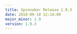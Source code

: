 ```yaml
---
title: Spinnaker Release 1.9.3
date: 2018-09-10 12:14:09
major_minor: 1.9
version: 1.9.3
---
```


<script src="https://gist.github.com/spinnaker-release/d8e153dc21ba12261980b91e2350303a.js"/>
